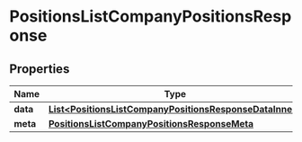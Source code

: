 

# PositionsListCompanyPositionsResponse


## Properties

| Name | Type | Description | Notes |
|------------ | ------------- | ------------- | -------------|
|**data** | [**List&lt;PositionsListCompanyPositionsResponseDataInner&gt;**](PositionsListCompanyPositionsResponseDataInner.md) |  |  [optional] |
|**meta** | [**PositionsListCompanyPositionsResponseMeta**](PositionsListCompanyPositionsResponseMeta.md) |  |  [optional] |



